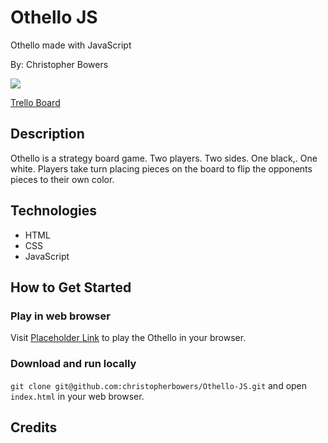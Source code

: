 # Othello JS
Othello made with JavaScript

By: Christopher Bowers

![](https://1.bp.blogspot.com/-4eo1x2Ay7ZE/V9Xz04kT5hI/AAAAAAAACAc/aEjrwrnM33UOv8YTZK_RX6JLNVw322kDgCLcB/s1600/Screen%2BShot%2B2016-09-11%2Bat%2B5.15.45%2BPM.png)

[Trello Board](https://trello.com/b/DHE5hvNf)

## Description

Othello is a strategy board game. Two players. Two sides. One black,. One white. Players take turn placing pieces on the board to flip the opponents pieces to their own color.

## Technologies

 * HTML 
 * CSS
 * JavaScript

## How to Get Started

### Play in web browser

Visit [Placeholder Link](#) to play the Othello in your browser. 

### Download and run locally

`git clone git@github.com:christopherbowers/Othello-JS.git` and open `index.html` in your web browser.

## Credits

